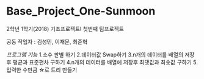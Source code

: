 # Base_Project_One-Sunmoon
2학년 1학기(2018) 기초프로젝트I
첫번째 팀프로젝트

공동 작업자 : 김성민, 이재문, 최준혁

*프로그램 기능*
1.소수 판별 하기
2.데이터값 Swap하기
3.n개의 데이터를 배열의 저장후 평균과 표준편차 구하기
4.n개의 데이터를 배열에 저장후 최댓값과 최솟값 구하기
5.입력한 수만큼 ☆로 트리 만들기
